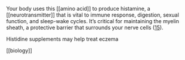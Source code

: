 Your body uses this [[amino acid]] to produce histamine, a [[neurotransmitter]] that is vital to immune response, digestion, sexual function, and sleep-wake cycles. It’s critical for maintaining the myelin sheath, a protective barrier that surrounds your nerve cells ([15](https://pubchem.ncbi.nlm.nih.gov/compound/L-histidine)).

Histidine supplements may help treat eczema

[[biology]]
